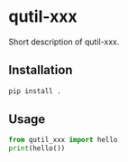 # qutil-xxx

Short description of qutil-xxx.

## Installation

```bash
pip install .
```

## Usage

```python
from qutil_xxx import hello
print(hello())
```
